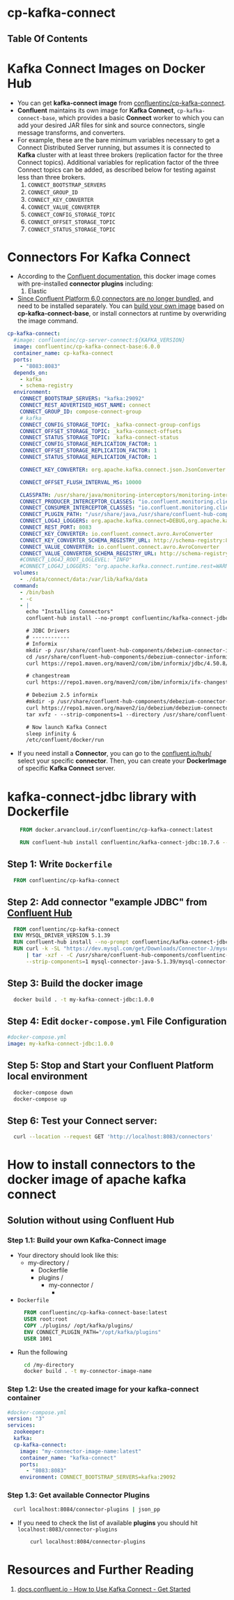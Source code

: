 # cp-kafka-connect

## Table Of Contents

# Kafka Connect Images on Docker Hub

- You can get **kafka-connect image** from [confluentinc/cp-kafka-connect](https://hub.docker.com/r/confluentinc/cp-kafka-connect).
- **Confluent** maintains its own image for **Kafka Connect**, `cp-kafka-connect-base`, which provides a basic **Connect** worker to which you can add your desired JAR files for sink and source connectors, single message transforms, and converters.
- For example, these are the bare minimum variables necessary to get a Connect Distributed Server running, but assumes it is connected to **Kafka** cluster with at least three brokers (replication factor for the three Connect topics). Additional variables for replication factor of the three Connect topics can be added, as described below for testing against less than three brokers.
  1. `CONNECT_BOOTSTRAP_SERVERS`
  2. `CONNECT_GROUP_ID`
  3. `CONNECT_KEY_CONVERTER`
  4. `CONNECT_VALUE_CONVERTER`
  5. `CONNECT_CONFIG_STORAGE_TOPIC`
  6. `CONNECT_OFFSET_STORAGE_TOPIC`
  7. `CONNECT_STATUS_STORAGE_TOPIC`

# Connectors For Kafka Connect

- According to the [Confluent documentation](), this docker image comes with pre-installed **connector plugins** including:
  1. Elastic
- [Since Confluent Platform 6.0 connectors are no longer bundled](https://docs.confluent.io/platform/current/release-notes/index.html#connectors), and need to be installed separately. You can [build your own image](https://docs.confluent.io/platform/current/installation/docker/development.html#create-a-docker-image-containing-c-hub-connectors) based on **cp-kafka-connect-base**, or install connectors at runtime by overwriding the image command.

```yml
cp-kafka-connect:
  #image: confluentinc/cp-server-connect:${KAFKA_VERSION}
  image: confluentinc/cp-kafka-connect-base:6.0.0
  container_name: cp-kafka-connect
  ports:
    - "8083:8083"
  depends_on:
    - kafka
    - schema-registry
  environment:
    CONNECT_BOOTSTRAP_SERVERS: "kafka:29092"
    CONNECT_REST_ADVERTISED_HOST_NAME: connect
    CONNECT_GROUP_ID: compose-connect-group
    # kafka
    CONNECT_CONFIG_STORAGE_TOPIC: _kafka-connect-group-configs
    CONNECT_OFFSET_STORAGE_TOPIC: _kafka-connect-offsets
    CONNECT_STATUS_STORAGE_TOPIC: _kafka-connect-status
    CONNECT_CONFIG_STORAGE_REPLICATION_FACTOR: 1
    CONNECT_OFFSET_STORAGE_REPLICATION_FACTOR: 1
    CONNECT_STATUS_STORAGE_REPLICATION_FACTOR: 1

    CONNECT_KEY_CONVERTER: org.apache.kafka.connect.json.JsonConverter

    CONNECT_OFFSET_FLUSH_INTERVAL_MS: 10000

    CLASSPATH: /usr/share/java/monitoring-interceptors/monitoring-interceptors-7.2.1.jar
    CONNECT_PRODUCER_INTERCEPTOR_CLASSES: "io.confluent.monitoring.clients.interceptor.MonitoringProducerInterceptor"
    CONNECT_CONSUMER_INTERCEPTOR_CLASSES: "io.confluent.monitoring.clients.interceptor.MonitoringConsumerInterceptor"
    CONNECT_PLUGIN_PATH: "/usr/share/java,/usr/share/confluent-hub-components"
    CONNECT_LOG4J_LOGGERS: org.apache.kafka.connect=DEBUG,org.apache.kafka.connect.runtime.rest=DEBUG,org.apache.zookeeper=ERROR,org.I0Itec.zkclient=ERROR,org.reflections=ERROR
    CONNECT_REST_PORT: 8083
    CONNECT_KEY_CONVERTER: io.confluent.connect.avro.AvroConverter
    CONNECT_KEY_CONVERTER_SCHEMA_REGISTRY_URL: http://schema-registry:8081
    CONNECT_VALUE_CONVERTER: io.confluent.connect.avro.AvroConverter
    CONNECT_VALUE_CONVERTER_SCHEMA_REGISTRY_URL: http://schema-registry:8081
    #CONNECT_LOG4J_ROOT_LOGLEVEL: "INFO"
    #CONNECT_LOG4J_LOGGERS: "org.apache.kafka.connect.runtime.rest=WARN,org.reflections=ERROR"
  volumes:
    - ./data/connect/data:/var/lib/kafka/data
  command:
    - /bin/bash
    - -c
    - |
      echo "Installing Connectors"
      confluent-hub install --no-prompt confluentinc/kafka-connect-jdbc:10.7.4

      # JDBC Drivers
      # ------------
      # Informix
      mkdir -p /usr/share/confluent-hub-components/debezium-connector-informix
      cd /usr/share/confluent-hub-components/debezium-connector-informix/
      curl https://repo1.maven.org/maven2/com/ibm/informix/jdbc/4.50.8/jdbc-4.50.8.jar --compressed --output informix-jdbc-4.50.8.jar

      # changestream
      curl https://repo1.maven.org/maven2/com/ibm/informix/ifx-changestream-client/1.1.3/ifx-changestream-client-1.1.3.jar --compressed --output ifx-changestream-client-1.1.3.jar

      # Debezium 2.5 informix
      #mkdir -p /usr/share/confluent-hub-components/debezium-connector-informix
      curl https://repo1.maven.org/maven2/io/debezium/debezium-connector-informix/2.5.0.Final/debezium-connector-informix-2.5.0.Final-plugin.tar.gz | \
      tar xvfz - --strip-components=1 --directory /usr/share/confluent-hub-components/debezium-connector-informix

      # Now launch Kafka Connect
      sleep infinity &
      /etc/confluent/docker/run
```

- If you need install a **Connector**, you can go to the [confluent.io/hub/](https://www.confluent.io/hub) select your specific **connector**. Then, you can create your **DockerImage** of specific **Kafka Connect** server.

# kafka-connect-jdbc library with Dockerfile

```Dockerfile
    FROM docker.arvancloud.ir/confluentinc/cp-kafka-connect:latest

    RUN confluent-hub install confluentinc/kafka-connect-jdbc:10.7.6 --no-prompt
```

## Step 1: Write `Dockerfile`

```Dockerfile
  FROM confluentinc/cp-kafka-connect
```

## Step 2: Add **connector** "example JDBC" from [Confluent Hub](https://www.confluent.io/hub)

```Dockerfile
  FROM confluentinc/cp-kafka-connect
  ENV MYSQL_DRIVER_VERSION 5.1.39
  RUN confluent-hub install --no-prompt confluentinc/kafka-connect-jdbc:10.5.0
  RUN curl -k -SL "https://dev.mysql.com/get/Downloads/Connector-J/mysql-connector-java-${MYSQL_DRIVER_VERSION}.tar.gz" \
      | tar -xzf - -C /usr/share/confluent-hub-components/confluentinc-kafka-connect-jdbc/lib \
      --strip-components=1 mysql-connector-java-5.1.39/mysql-connector-java-${MYSQL_DRIVER_VERSION}-bin.jar
```

## Step 3: Build the docker image

```sh
  docker build . -t my-kafka-connect-jdbc:1.0.0
```

## Step 4: Edit `docker-compose.yml` File Configuration

```yml
#docker-compose.yml
image: my-kafka-connect-jdbc:1.0.0
```

## Step 5: Stop and Start your Confluent Platform local environment

```sh
  docker-compose down
  docker-compose up
```

## Step 6: Test your Connect server:

```sh
  curl --location --request GET 'http://localhost:8083/connectors'
```

# How to install connectors to the docker image of apache kafka connect

## Solution without using Confluent Hub

### Step 1.1: Build your own Kafka-Connect image

- Your directory should look like this:
  - my-directory /
    - Dockerfile
    - plugins /
      - my-connector /
        - <connector-jars>
- `Dockerfile`
  ```Dockerfile
    FROM confluentinc/cp-kafka-connect-base:latest
    USER root:root
    COPY ./plugins/ /opt/kafka/plugins/
    ENV CONNECT_PLUGIN_PATH="/opt/kafka/plugins"
    USER 1001
  ```
- Run the following
  ```sh
    cd /my-directory
    docker build . -t my-connector-image-name
  ```

### Step 1.2: Use the created image for your kafka-connect container

```yml
#docker-compose.yml
version: "3"
services:
  zookeeper:
  kafka:
  cp-kafka-connect:
    image: "my-connector-image-name:latest"
    container_name: "kafka-connect"
    ports:
      - "8083:8083"
    environment: CONNECT_BOOTSTRAP_SERVERS=kafka:29092
```

### Step 1.3: Get available Connector Plugins

```sh
  curl localhost:8084/connector-plugins | json_pp
```

- If you need to check the list of available **plugins** you should hit `localhost:8083/connector-plugins`
  ```sh
      curl localhost:8084/connector-plugins
  ```

# Resources and Further Reading

1. [docs.confluent.io - How to Use Kafka Connect - Get Started](https://docs.confluent.io/platform/current/connect/userguide.html#configuring-key-and-value-converters)
